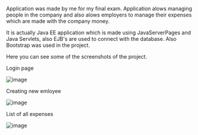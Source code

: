 Application was made by me for my final exam.
Application alows managing people in the company and also alows employers to manage their expenses which are made with the company money.

It is actually Java EE application which is made using JavaServerPages and Java Servlets, also EJB's are used to connect with the database. Also Bootstrap was used in the project.


Here you can see some of the screenshots of the project.


Login page

![image](https://user-images.githubusercontent.com/104142686/164458709-433a12f2-33cc-4d5e-8d35-d4718aef8159.png)

Creating new emloyee

![image](https://user-images.githubusercontent.com/104142686/164458778-8ea13125-7719-48c1-ac13-a14a171609dc.png)

List of all expenses

![image](https://user-images.githubusercontent.com/104142686/164458933-55a047a5-f13f-44ab-b1ff-9980d6862d28.png)

